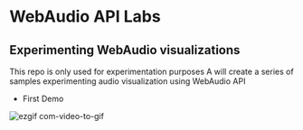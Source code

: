 # WebAudio API Labs

## Experimenting WebAudio visualizations

This repo is only used for experimentation purposes
A will create a series of samples experimenting audio visualization using WebAudio API

* First Demo

![ezgif com-video-to-gif](https://user-images.githubusercontent.com/178548/31059431-5dc85be8-a6d8-11e7-8e0c-4abdbd5450a2.gif)
